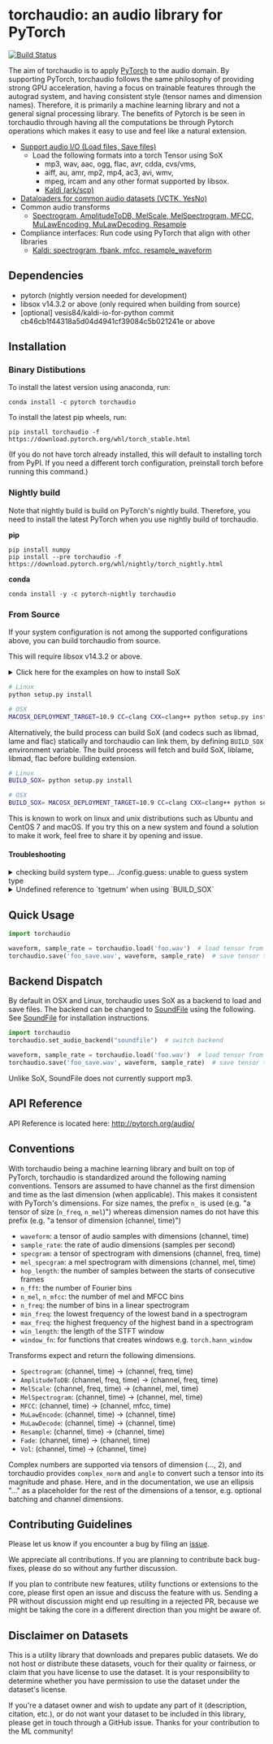 torchaudio: an audio library for PyTorch
========================================

[![Build Status](https://travis-ci.org/pytorch/audio.svg?branch=master)](https://travis-ci.org/pytorch/audio)

The aim of torchaudio is to apply [PyTorch](https://github.com/pytorch/pytorch) to
the audio domain. By supporting PyTorch, torchaudio follows the same philosophy
of providing strong GPU acceleration, having a focus on trainable features through
the autograd system, and having consistent style (tensor names and dimension names).
Therefore, it is primarily a machine learning library and not a general signal
processing library. The benefits of Pytorch is be seen in torchaudio through
having all the computations be through Pytorch operations which makes it easy
to use and feel like a natural extension.

- [Support audio I/O (Load files, Save files)](http://pytorch.org/audio/)
  - Load the following formats into a torch Tensor using SoX
    - mp3, wav, aac, ogg, flac, avr, cdda, cvs/vms,
    - aiff, au, amr, mp2, mp4, ac3, avi, wmv,
    - mpeg, ircam and any other format supported by libsox.
    - [Kaldi (ark/scp)](http://pytorch.org/audio/kaldi_io.html)
- [Dataloaders for common audio datasets (VCTK, YesNo)](http://pytorch.org/audio/datasets.html)
- Common audio transforms
    - [Spectrogram, AmplitudeToDB, MelScale, MelSpectrogram, MFCC, MuLawEncoding, MuLawDecoding, Resample](http://pytorch.org/audio/transforms.html)
- Compliance interfaces: Run code using PyTorch that align with other libraries
    - [Kaldi: spectrogram, fbank, mfcc, resample_waveform](https://pytorch.org/audio/compliance.kaldi.html)

Dependencies
------------
* pytorch (nightly version needed for development)
* libsox v14.3.2 or above (only required when building from source)
* [optional] vesis84/kaldi-io-for-python commit cb46cb1f44318a5d04d4941cf39084c5b021241e or above

Installation
------------

### Binary Distibutions

To install the latest version using anaconda, run:

```
conda install -c pytorch torchaudio
```

To install the latest pip wheels, run:

```
pip install torchaudio -f https://download.pytorch.org/whl/torch_stable.html
```

(If you do not have torch already installed, this will default to installing
torch from PyPI. If you need a different torch configuration, preinstall torch
before running this command.)

### Nightly build

Note that nightly build is build on PyTorch's nightly build. Therefore, you need to install the latest PyTorch when you use nightly build of torchaudio.

**pip**

```
pip install numpy
pip install --pre torchaudio -f https://download.pytorch.org/whl/nightly/torch_nightly.html
```

**conda**

```
conda install -y -c pytorch-nightly torchaudio
```

### From Source

If your system configuration is not among the supported configurations
above, you can build torchaudio from source.

This will require libsox v14.3.2 or above.

<Details><Summary>Click here for the examples on how to install SoX</Summary>

OSX (Homebrew):
```bash
brew install sox
```

Linux (Ubuntu):
```bash
sudo apt-get install sox libsox-dev libsox-fmt-all
```

Anaconda
```bash
conda install -c conda-forge sox
```

</Details>

```bash
# Linux
python setup.py install

# OSX
MACOSX_DEPLOYMENT_TARGET=10.9 CC=clang CXX=clang++ python setup.py install
```

Alternatively, the build process can build SoX (and codecs such as libmad, lame and flac) statically and torchaudio can link them, by defining `BUILD_SOX` environment variable.
The build process will fetch and build SoX, liblame, libmad, flac before building extension.

```bash
# Linux
BUILD_SOX= python setup.py install

# OSX
BUILD_SOX= MACOSX_DEPLOYMENT_TARGET=10.9 CC=clang CXX=clang++ python setup.py install
```

This is known to work on linux and unix distributions such as Ubuntu and CentOS 7 and macOS.
If you try this on a new system and found a solution to make it work, feel free to share it by opening and issue.

#### Troubleshooting

<Details><Summary>checking build system type... ./config.guess: unable to guess system type</Summary>

Since the configuration file for codecs are old, they cannot correctly detect the new environments, such as Jetson Aarch. You need to replace the `config.guess` file in `./third_party/tmp/lame-3.99.5/config.guess` and/or `./third_party/tmp/libmad-0.15.1b/config.guess` with [the latest one](https://github.com/gcc-mirror/gcc/blob/master/config.guess).

See also: [#658](https://github.com/pytorch/audio/issues/658)

</Details>

<Details><Summary>Undefined reference to `tgetnum' when using `BUILD_SOX`</Summary>

If while building from within an anaconda environment you come across errors similar to the following:

```
../bin/ld: console.c:(.text+0xc1): undefined reference to `tgetnum'
```

Install `ncurses` from `conda-forge` before running `python setup.py install`:

```
# Install ncurses from conda-forge
conda install -c conda-forge ncurses
```

</Details>


Quick Usage
-----------

```python
import torchaudio

waveform, sample_rate = torchaudio.load('foo.wav')  # load tensor from file
torchaudio.save('foo_save.wav', waveform, sample_rate)  # save tensor to file
```

Backend Dispatch
----------------

By default in OSX and Linux, torchaudio uses SoX as a backend to load and save files.
The backend can be changed to [SoundFile](https://pysoundfile.readthedocs.io/en/latest/)
using the following. See [SoundFile](https://pysoundfile.readthedocs.io/en/latest/)
for installation instructions.

```python
import torchaudio
torchaudio.set_audio_backend("soundfile")  # switch backend

waveform, sample_rate = torchaudio.load('foo.wav')  # load tensor from file, as usual
torchaudio.save('foo_save.wav', waveform, sample_rate)  # save tensor to file, as usual
```

Unlike SoX, SoundFile does not currently support mp3.

API Reference
-------------

API Reference is located here: http://pytorch.org/audio/

Conventions
-----------

With torchaudio being a machine learning library and built on top of PyTorch,
torchaudio is standardized around the following naming conventions. Tensors are
assumed to have channel as the first dimension and time as the last
dimension (when applicable). This makes it consistent with PyTorch's dimensions.
For size names, the prefix `n_` is used (e.g. "a tensor of size (`n_freq`, `n_mel`)")
whereas dimension names do not have this prefix (e.g. "a tensor of
dimension (channel, time)")

* `waveform`: a tensor of audio samples with dimensions (channel, time)
* `sample_rate`: the rate of audio dimensions (samples per second)
* `specgram`: a tensor of spectrogram with dimensions (channel, freq, time)
* `mel_specgram`: a mel spectrogram with dimensions (channel, mel, time)
* `hop_length`: the number of samples between the starts of consecutive frames
* `n_fft`: the number of Fourier bins
* `n_mel`, `n_mfcc`: the number of mel and MFCC bins
* `n_freq`: the number of bins in a linear spectrogram
* `min_freq`: the lowest frequency of the lowest band in a spectrogram
* `max_freq`: the highest frequency of the highest band in a spectrogram
* `win_length`: the length of the STFT window
* `window_fn`: for functions that creates windows e.g. `torch.hann_window`

Transforms expect and return the following dimensions.

* `Spectrogram`: (channel, time) -> (channel, freq, time)
* `AmplitudeToDB`: (channel, freq, time) -> (channel, freq, time)
* `MelScale`: (channel, freq, time) -> (channel, mel, time)
* `MelSpectrogram`: (channel, time) -> (channel, mel, time)
* `MFCC`: (channel, time) -> (channel, mfcc, time)
* `MuLawEncode`: (channel, time) -> (channel, time)
* `MuLawDecode`: (channel, time) -> (channel, time)
* `Resample`: (channel, time) -> (channel, time)
* `Fade`: (channel, time) -> (channel, time)
* `Vol`: (channel, time) -> (channel, time)

Complex numbers are supported via tensors of dimension (..., 2), and torchaudio provides `complex_norm` and `angle` to convert such a tensor into its magnitude and phase. Here, and in the documentation, we use an ellipsis "..." as a placeholder for the rest of the dimensions of a tensor, e.g. optional batching and channel dimensions.

Contributing Guidelines
-----------------------

Please let us know if you encounter a bug by filing an [issue](https://github.com/pytorch/audio/issues).

We appreciate all contributions. If you are planning to contribute back
bug-fixes, please do so without any further discussion.

If you plan to contribute new features, utility functions or extensions to the
core, please first open an issue and discuss the feature with us. Sending a PR
without discussion might end up resulting in a rejected PR, because we might be
taking the core in a different direction than you might be aware of.

Disclaimer on Datasets
----------------------

This is a utility library that downloads and prepares public datasets. We do not host or distribute these datasets, vouch for their quality or fairness, or claim that you have license to use the dataset. It is your responsibility to determine whether you have permission to use the dataset under the dataset's license.

If you're a dataset owner and wish to update any part of it (description, citation, etc.), or do not want your dataset to be included in this library, please get in touch through a GitHub issue. Thanks for your contribution to the ML community!

